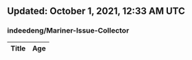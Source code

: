## Updated: October 1, 2021, 12:33 AM UTC


### indeedeng/Mariner-Issue-Collector
|**Title**|**Age**|
|:----|:----|